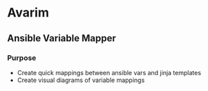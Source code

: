 # Avarim

## Ansible Variable Mapper

### Purpose

- Create quick mappings between ansible vars and jinja templates
- Create visual diagrams of variable mappings
